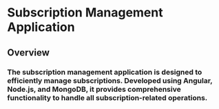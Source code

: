 # Subscription Management Application

## Overview
### The subscription management application is designed to efficiently manage subscriptions. Developed using Angular, Node.js, and MongoDB, it provides comprehensive functionality to handle all subscription-related operations.